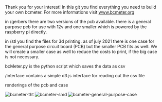 Thank you for your interest! In this git you find everything you need to build your own bcmeter. For more informations visit www.bcmeter.org

in /gerbers there are two versions of the pcb available. there is a general purpose pcb for use with 12v and one smaller which is powered by the raspberry pi directly.

in /stl you find the files for 3d printing. as of july 2021 there is one case for the general purpose circuit board (PCB) but the smaller PCB fits as well. We will create a smaller case as well to reduce the costs to print, if the big case is not necessary. 

bcMeter.py is the python script which saves the data as csv

/interface contains a simple d3.js interface for reading out the csv file

renderings of the pcb and case

![bcmeter-tht](https://user-images.githubusercontent.com/87074315/124761537-337b2780-df32-11eb-83bd-753e4972f371.jpg)
![bcmeter-smd](https://user-images.githubusercontent.com/87074315/124761541-3413be00-df32-11eb-88a7-5631a5a1f0b4.jpg)
![bcmeter-general-purpose-case](https://user-images.githubusercontent.com/87074315/124761546-3413be00-df32-11eb-8138-fc08c174cbb7.jpg)
